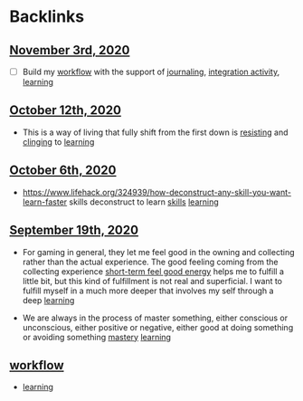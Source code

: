 
# Backlinks
## [November 3rd, 2020](<November 3rd, 2020.md>)
- [ ] Build my [workflow](<workflow.md>) with the support of [journaling](<journaling.md>), [integration activity](<integration activity.md>), [learning](<learning.md>)

## [October 12th, 2020](<October 12th, 2020.md>)
- This is a way of living that fully shift from the first down is [resisting](<resisting.md>) and [clinging](<clinging.md>) to [learning](<learning.md>)

## [October 6th, 2020](<October 6th, 2020.md>)
- https://www.lifehack.org/324939/how-deconstruct-any-skill-you-want-learn-faster skills deconstruct to learn [skills](<skills.md>) [learning](<learning.md>)

## [September 19th, 2020](<September 19th, 2020.md>)
- For gaming in general, they let me feel good in the owning and collecting rather than the actual experience. The good feeling coming from the collecting experience [short-term feel good energy](<short-term feel good energy.md>) helps me to fulfill a little bit, but this kind of fulfillment is not real and superficial. I want to fulfill myself in a much more deeper that involves my self through a deep [learning](<learning.md>)

- We are always in the process of master something, either conscious or unconscious, either positive or negative, either good at doing something or avoiding something [mastery](<mastery.md>) [learning](<learning.md>)

## [workflow](<workflow.md>)
- [learning](<learning.md>)

